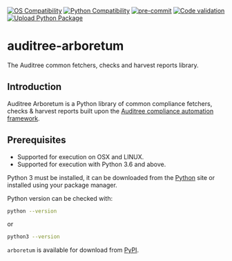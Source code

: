 [![OS Compatibility][platform-badge]](#prerequisites)
[![Python Compatibility][python-badge]][python-dl]
[![pre-commit][pre-commit-badge]][pre-commit]
[![Code validation](https://github.com/ComplianceAsCode/auditree-arboretum/workflows/format%20%7C%20lint%20%7C%20test/badge.svg)][lint-test]
[![Upload Python Package](https://github.com/ComplianceAsCode/auditree-arboretum/workflows/PyPI%20upload/badge.svg)][pypi-upload]

# auditree-arboretum

The Auditree common fetchers, checks and harvest reports library.

## Introduction

Auditree Arboretum is a Python library of common compliance fetchers, checks &amp; harvest
reports built upon the [Auditree compliance automation framework][auditree-framework].

## Prerequisites

- Supported for execution on OSX and LINUX.
- Supported for execution with Python 3.6 and above.

Python 3 must be installed, it can be downloaded from the [Python][python-dl]
site or installed using your package manager.

Python version can be checked with:

```sh
python --version
```

or

```sh
python3 --version
```

`arboretum` is available for download from [PyPI](https://pypi.org/project/auditree-arboretum/).

[platform-badge]: https://img.shields.io/badge/platform-osx%20|%20linux-orange.svg
[pre-commit-badge]: https://img.shields.io/badge/pre--commit-enabled-brightgreen?logo=pre-commit&logoColor=white
[python-badge]: https://img.shields.io/badge/python-v3.6+-blue.svg
[pre-commit]: https://github.com/pre-commit/pre-commit
[python-dl]: https://www.python.org/downloads/
[lint-test]: https://github.com/ComplianceAsCode/auditree-arboretum/actions?query=workflow%3A%22format+%7C+lint+%7C+test%22
[pypi-upload]: https://github.com/ComplianceAsCode/auditree-arboretum/actions?query=workflow%3A%22PyPI+upload%22
[auditree-framework]: https://github.com/ComplianceAsCode/auditree-framework
